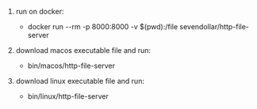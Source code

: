 <!-- http file server writen by Go -->

1. run on docker:
   - docker run --rm -p 8000:8000 -v $(pwd):/file sevendollar/http-file-server

2. download macos executable file and run:
   - bin/macos/http-file-server

3. download linux executable file and run:
   - bin/linux/http-file-server